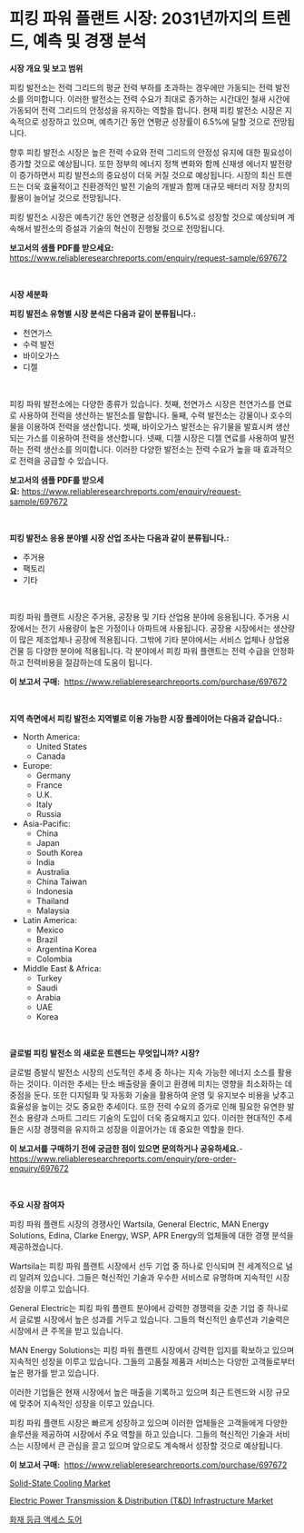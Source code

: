 <p><h1>피킹 파워 플랜트 시장: 2031년까지의 트렌드, 예측 및 경쟁 분석</h1></p><p><strong>시장 개요 및 보고 범위</strong></p>
<p><p>피킹 발전소는 전력 그리드의 평균 전력 부하를 초과하는 경우에만 가동되는 전력 발전소를 의미합니다. 이러한 발전소는 전력 수요가 최대로 증가하는 시간대인 철새 시간에 가동되어 전력 그리드의 안정성을 유지하는 역할을 합니다. 현재 피킹 발전소 시장은 지속적으로 성장하고 있으며, 예측기간 동안 연평균 성장률이 6.5%에 달할 것으로 전망됩니다. </p><p>향후 피킹 발전소 시장은 높은 전력 수요와 전력 그리드의 안정성 유지에 대한 필요성이 증가할 것으로 예상됩니다. 또한 정부의 에너지 정책 변화와 함께 신재생 에너지 발전량이 증가하면서 피킹 발전소의 중요성이 더욱 커질 것으로 예상됩니다. 시장의 최신 트렌드는 더욱 효율적이고 친환경적인 발전 기술의 개발과 함께 대규모 배터리 저장 장치의 활용이 늘어날 것으로 전망됩니다. </p><p>피킹 발전소 시장은 예측기간 동안 연평균 성장률이 6.5%로 성장할 것으로 예상되며 계속해서 발전소의 증설과 기술의 혁신이 진행될 것으로 전망됩니다.</p></p>
<p><strong>보고서의 샘플 PDF를 받으세요:</strong> <a href="https://www.reliableresearchreports.com/enquiry/request-sample/697672">https://www.reliableresearchreports.com/enquiry/request-sample/697672</a></p>
<p>&nbsp;</p>
<p><strong>시장 세분화</strong></p>
<p><strong>피킹 발전소 유형별 시장 분석은 다음과 같이 분류됩니다.:</strong></p>
<p><ul><li>천연가스</li><li>수력 발전</li><li>바이오가스</li><li>디젤</li></ul></p>
<p>&nbsp;</p>
<p><p>피킹 파워 발전소에는 다양한 종류가 있습니다. 첫째, 천연가스 시장은 천연가스를 연료로 사용하여 전력을 생산하는 발전소를 말합니다. 둘째, 수력 발전소는 강물이나 호수의 물을 이용하여 전력을 생산합니다. 셋째, 바이오가스 발전소는 유기물을 발효시켜 생산되는 가스를 이용하여 전력을 생산합니다. 넷째, 디젤 시장은 디젤 연료를 사용하여 발전하는 전력 생산소를 의미합니다. 이러한 다양한 발전소는 전력 수요가 높을 때 효과적으로 전력을 공급할 수 있습니다.</p></p>
<p><strong>보고서의 샘플 PDF를 받으세요:</strong>&nbsp;<a href="https://www.reliableresearchreports.com/enquiry/request-sample/697672">https://www.reliableresearchreports.com/enquiry/request-sample/697672</a></p>
<p>&nbsp;</p>
<p><strong> 피킹 발전소 응용 분야별 시장 산업 조사는 다음과 같이 분류됩니다.:</strong></p>
<p><ul><li>주거용</li><li>팩토리</li><li>기타</li></ul></p>
<p>&nbsp;</p>
<p><p>피킹 파워 플랜트 시장은 주거용, 공장용 및 기타 산업용 분야에 응용됩니다. 주거용 시장에서는 전기 사용량이 높은 가정이나 아파트에 사용됩니다. 공장용 시장에서는 생산량이 많은 제조업체나 공장에 적용됩니다. 그밖에 기타 분야에서는 서비스 업체나 상업용 건물 등 다양한 분야에 적용됩니다. 각 분야에서 피킹 파워 플랜트는 전력 수급을 안정화하고 전력비용을 절감하는데 도움이 됩니다.</p></p>
<p><strong>이 보고서 구매:</strong>&nbsp; <a href="https://www.reliableresearchreports.com/purchase/697672">https://www.reliableresearchreports.com/purchase/697672</a></p>
<p>&nbsp;</p>
<p><strong>지역 측면에서 피킹 발전소 지역별로 이용 가능한 시장 플레이어는 다음과 같습니다.:</strong></p>
<p><ul>
    <li>
        North America:
        <ul>
            <li>United States</li>
            <li>Canada</li>
        </ul>
    </li>
    <li>
        Europe:
        <ul>
            <li>Germany</li>
            <li>France</li>
            <li>U.K.</li>
            <li>Italy</li>
            <li>Russia</li>
        </ul>
    </li>
    <li>
        Asia-Pacific:
        <ul>
            <li>China</li>
            <li>Japan</li>
            <li>South Korea</li>
            <li>India</li>
            <li>Australia</li>
            <li>China Taiwan</li>
            <li>Indonesia</li>
            <li>Thailand</li>
            <li>Malaysia</li>
        </ul>
    </li>
    <li>
        Latin America:
        <ul>
            <li>Mexico</li>
            <li>Brazil</li>
            <li>Argentina Korea</li>
            <li>Colombia</li>
        </ul>
    </li>
    <li>
        Middle East & Africa:
        <ul>
            <li>Turkey</li>
            <li>Saudi</li>
            <li>Arabia</li>
            <li>UAE</li>
            <li>Korea</li>
        </ul>
    </li>
    </ul></p>
<p>&nbsp;</p>
<p><strong>글로벌 피킹 발전소 의 새로운 트렌드는 무엇입니까? 시장?</strong></p>
<p><p>글로벌 증발식 발전소 시장의 선도적인 추세 중 하나는 지속 가능한 에너지 소스를 활용하는 것이다. 이러한 추세는 탄소 배출량을 줄이고 환경에 미치는 영향을 최소화하는 데 중점을 둔다. 또한 디지털화 및 자동화 기술을 활용하여 운영 및 유지보수 비용을 낮추고 효율성을 높이는 것도 중요한 추세이다. 또한 전력 수요의 증가로 인해 필요한 유연한 발전소 용량과 스마트 그리드 기술의 도입이 더욱 중요해지고 있다. 이러한 현대적인 추세들은 시장 경쟁력을 유지하고 성장을 이끌어가는 데 중요한 역할을 한다.</p></p>
<p><strong>이 보고서를 구매하기 전에 궁금한 점이 있으면 문의하거나 공유하세요.</strong>- <a href="https://www.reliableresearchreports.com/enquiry/pre-order-enquiry/697672">https://www.reliableresearchreports.com/enquiry/pre-order-enquiry/697672</a></p>
<p>&nbsp;</p>
<p><strong>주요 시장 참여자</strong></p>
<p><p>피킹 파워 플랜트 시장의 경쟁사인 Wartsila, General Electric, MAN Energy Solutions, Edina, Clarke Energy, WSP, APR Energy의 업체들에 대한 경쟁 분석을 제공하겠습니다.</p><p>Wartsila는 피킹 파워 플랜트 시장에서 선두 기업 중 하나로 인식되며 전 세계적으로 널리 알려져 있습니다. 그들은 혁신적인 기술과 우수한 서비스로 유명하며 지속적인 시장 성장을 이루고 있습니다.</p><p>General Electric는 피킹 파워 플랜트 분야에서 강력한 경쟁력을 갖춘 기업 중 하나로서 글로벌 시장에서 높은 성과를 거두고 있습니다. 그들의 혁신적인 솔루션과 기술력은 시장에서 큰 주목을 받고 있습니다.</p><p>MAN Energy Solutions는 피킹 파워 플랜트 시장에서 강력한 입지를 확보하고 있으며 지속적인 성장을 이루고 있습니다. 그들의 고품질 제품과 서비스는 다양한 고객들로부터 높은 평가를 받고 있습니다.</p><p>이러한 기업들은 현재 시장에서 높은 매출을 기록하고 있으며 최근 트렌드와 시장 규모에 맞추어 지속적인 성장을 이루고 있습니다.</p><p>피킹 파워 플랜트 시장은 빠르게 성장하고 있으며 이러한 업체들은 고객들에게 다양한 솔루션을 제공하여 시장에서 주요 역할을 하고 있습니다. 그들의 혁신적인 기술과 서비스는 시장에서 큰 관심을 끌고 있으며 앞으로도 계속해서 성장할 것으로 예상됩니다.</p></p>
<p><strong>이 보고서 구매:</strong>&nbsp;&nbsp;<a href="https://www.reliableresearchreports.com/purchase/697672">https://www.reliableresearchreports.com/purchase/697672</a></p>
<p><p><a href="https://github.com/Hazelklievgspy6vdcsmu106w/Market-Research-Report-List-1/blob/main/solid-state-cooling-market.md">Solid-State Cooling Market</a></p><p><a href="https://github.com/lubmix/Market-Research-Report-List-2/blob/main/electric-power-transmission-distribution-td-infrastructure-market.md">Electric Power Transmission & Distribution (T&D) Infrastructure Market</a></p><p><a href="https://github.com/CorEmtymerich56566/Market-Research-Report-List-1/blob/main/667405915508.md">화재 등급 액세스 도어</a></p></p>
